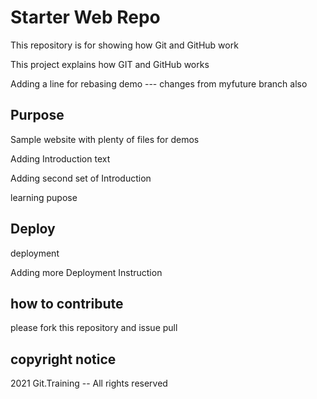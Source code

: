 # Starter Web Repo

This repository is for showing how Git and GitHub work

This project explains how GIT and GitHub works

Adding a line for rebasing demo --- changes from myfuture branch also

## Purpose

Sample website with plenty of files for demos

Adding Introduction text

Adding second set of Introduction 

learning pupose

## Deploy

deployment

Adding more Deployment Instruction

## how to contribute

please fork this repository and issue pull 

## copyright notice

2021 Git.Training -- All rights reserved